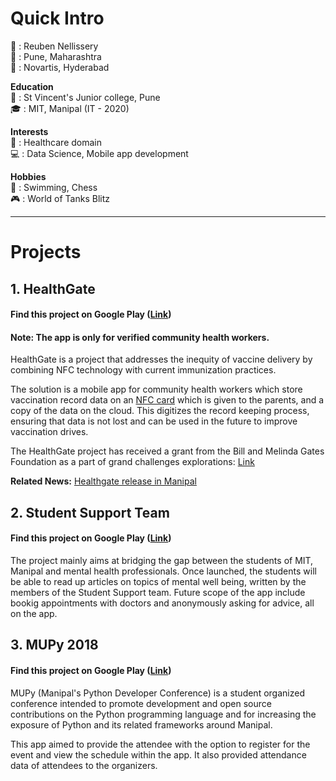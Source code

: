 # Quick Intro

🙂 : Reuben Nellissery  
🏡 : Pune, Maharashtra  
💼 : Novartis, Hyderabad  
  
**Education**  
🏫 : St Vincent's Junior college, Pune  
🎓 : MIT, Manipal (IT - 2020)  
  
**Interests**  
🎯 : Healthcare domain  
💻 : Data Science, Mobile app development  
  
**Hobbies**  
🎳 : Swimming, Chess  
🎮 : World of Tanks Blitz  
  
---
  
# Projects

## 1. HealthGate

#### Find this project on Google Play ([Link](https://play.google.com/store/apps/details?id=com.bennyhawk.health_gate))

#### Note: The app is only for verified community health workers.

HealthGate is a project that addresses the inequity of vaccine delivery by combining NFC technology with current immunization practices.

The solution is a mobile app for community health workers which store vaccination record data on an [NFC card](https://www.androidauthority.com/nfc-tags-explained-271872/) which is given to the parents, and a copy of the data on the cloud. This digitizes the record keeping process, ensuring that data is not lost and can be used in the future to improve vaccination drives.

The HealthGate project has received a grant from the Bill and Melinda Gates Foundation as a part of grand challenges explorations:
[Link](https://gcgh.grandchallenges.org/grant/vaccination-beads-visual-and-digital-vaccination-record)

**Related News:**
[Healthgate release in Manipal](https://www.thehindu.com/news/cities/Mangalore/manipal-gets-vaccinationrecord-keeping-platform/article30946236.ece)



## 2. Student Support Team

#### Find this project on Google Play ([Link](https://play.google.com/store/apps/details?id=com.bennyhawk.studentsupport&hl=en))

The project mainly aims at bridging the gap between the students of MIT, Manipal and mental health professionals. Once launched, the students will be able to read up articles on topics of mental well being, written by the members of the Student Support team. Future scope of the app include bookig appointments with doctors and anonymously asking for advice, all on the app.



## 3. MUPy 2018

#### Find this project on Google Play ([Link](https://play.google.com/store/apps/details?id=com.pypals.bennyhawk.mupy18.deprecated&hl=en))

MUPy (Manipal's Python Developer Conference) is a student organized conference intended to promote development and open source contributions on the Python programming language and for increasing the exposure of Python and its related frameworks around Manipal. 

This app aimed to provide the attendee with the option to register for the event and view the schedule within the app. It also provided attendance data of attendees to the organizers.
